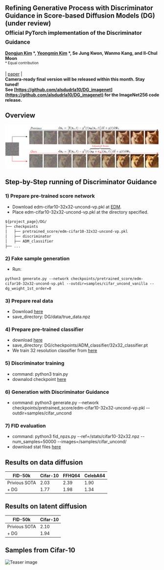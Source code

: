 ## Refining Generative Process with Discriminator Guidance in Score-based Diffusion Models (DG) (under review) <br><sub>Official PyTorch implementation of the Discriminator Guidance </sub>
**[Dongjun Kim](https://sites.google.com/view/dongjun-kim) \*, [Yeongmin Kim](https://sites.google.com/view/yeongmin-space/%ED%99%88) \*, Se Jung Kwon, Wanmo Kang, and Il-Chul Moon**   
<sup> * Equal contribution </sup> <br>

| [paper](https://arxiv.org/abs/2211.17091) |  <br>
**Camera-ready final version will be released within this month. Stay tuned!** <br>
**See [https://github.com/alsdudrla10/DG_imagenet](https://github.com/alsdudrla10/DG_imagenet) for the ImageNet256 code release.** <br>

## Overview
![Teaser image](./figures/Figure1_v2.PNG)

## Step-by-Step running of Discriminator Guidance

### 1) Prepare pre-trained score network
  - Download edm-cifar10-32x32-uncond-vp.pkl at [EDM](https://github.com/NVlabs/edm).
  - Place edm-cifar10-32x32-uncond-vp.pkl at the directory specified.  
 
  ```
  ${project_page}/DG/
  ├── checkpoints
  │   ├── pretrained_score/edm-cifar10-32x32-uncond-vp.pkl
  │   ├── discriminator
  │   ├── ADM_classifier
  ├── ...
  ```

### 2) Fake sample generation
  - Run: 
  ```
  python3 generate.py --network checkpoints/pretrained_score/edm-cifar10-32x32-uncond-vp.pkl --outdir=samples/cifar_uncond_vanilla --dg_weight_1st_order=0
   ```

### 3) Prepare real data
  - Download [here](https://drive.google.com/drive/folders/1lOwHMS1GRuIfJ9ix9A6vtOm7vX8EN87Y)
  - save_directory: DG/data/true_data.npz

### 4) Prepare pre-trained classifier
  - download [here](https://drive.google.com/drive/folders/1lOwHMS1GRuIfJ9ix9A6vtOm7vX8EN87Y)
  - save_directory: DG/checkpoints/ADM_classifier/32x32_classifier.pt
  - We train 32 resolution classifier from [here](https://github.com/openai/guided-diffusion)

### 5) Discriminator training
  - command: python3 train.py
  - downalod checkpoint [here](https://drive.google.com/drive/folders/1lOwHMS1GRuIfJ9ix9A6vtOm7vX8EN87Y)

### 6) Generation with Discriminator Guidance
  - command: python3 generate.py --network checkpoints/pretrained_score/edm-cifar10-32x32-uncond-vp.pkl --outdir=samples/cifar_uncond
  
### 7) FID evaluation
  - command: python3 fid_npzs.py --ref=/stats/cifar10-32x32.npz --num_samples=50000 --images=/samples/cifar_uncond/
  - download stat files [here](https://drive.google.com/drive/folders/1lOwHMS1GRuIfJ9ix9A6vtOm7vX8EN87Y)

## Results on data diffusion
|FID-50k |Cifar-10|FFHQ64|CelebA64|
|------------|------------|------------|------------|
|Privious SOTA|2.03|2.39|1.90|4.59|
|+ DG|1.77|1.98|1.34|3.17|

## Results on latent diffusion
|FID-50k |Cifar-10|
|------------|------------|
|Privious SOTA|2.10|
|+ DG|1.94|


## Samples from Cifar-10
![Teaser image](./figures/Figure3.PNG)




